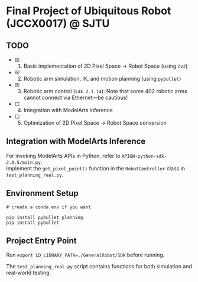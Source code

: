 # Final Project of Ubiquitous Robot (JCCX0017) @ SJTU

## TODO
- [x] 1. Basic implementation of 2D Pixel Space -> Robot Space (using `cv2`)
- [x] 2. Robotic arm simulation, IK, and motion planning (using `pybullet`)
- [x] 3. Robotic arm control (`sdk 2.1.14`): Note that some 402 robotic arms cannot connect via Ethernet—be cautious!
- [ ] 4. Integration with ModelArts inference
- [ ] 5. Optimization of 2D Pixel Space -> Robot Space conversion

## Integration with ModelArts Inference
For invoking ModelArts APIs in Python, refer to `APIGW-python-sdk-2.0.5/main.py`.  
Implement the `get_pixel_point()` function in the `RobotController` class in `test_planning_real.py`.

## Environment Setup
```
# create a conda env if you want

pip install pybullet_planning
pip install pybullet
```

## Project Entry Point
Run `export LD_LIBRARY_PATH=./GeneralRobot/SDK` before running.

The `test_planning_real.py` script contains functions for both simulation and real-world testing.  
